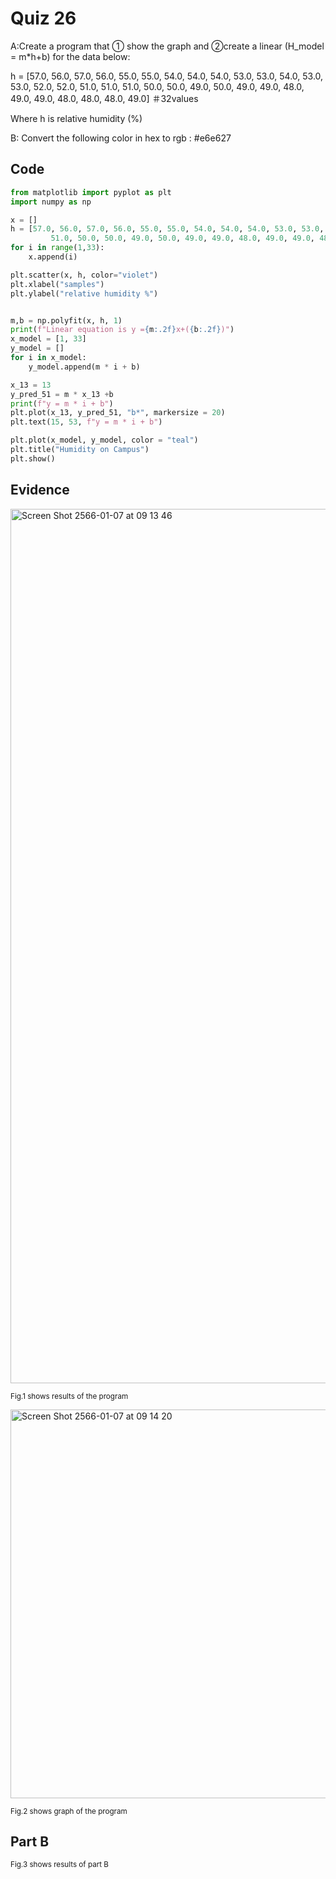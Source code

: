 # Quiz 26

A:Create a program that ① show the graph and ②create a linear (H_model = m*h+b) for the data below:

h = [57.0, 56.0, 57.0, 56.0, 55.0, 55.0, 54.0, 54.0, 54.0, 53.0, 53.0, 54.0, 53.0, 53.0, 52.0, 52.0, 51.0, 51.0, 51.0, 50.0, 50.0, 49.0, 50.0, 49.0, 49.0, 48.0, 49.0, 49.0, 48.0, 48.0, 48.0, 49.0]   ＃32values

Where h is relative humidity (%)

B: Convert the following color in hex to rgb : #e6e627

## Code

```py
from matplotlib import pyplot as plt
import numpy as np

x = []
h = [57.0, 56.0, 57.0, 56.0, 55.0, 55.0, 54.0, 54.0, 54.0, 53.0, 53.0, 54.0, 53.0, 53.0, 52.0, 52.0, 51.0, 51.0,
         51.0, 50.0, 50.0, 49.0, 50.0, 49.0, 49.0, 48.0, 49.0, 49.0, 48.0, 48.0, 48.0, 49.0]
for i in range(1,33):
    x.append(i)

plt.scatter(x, h, color="violet")
plt.xlabel("samples")
plt.ylabel("relative humidity %")


m,b = np.polyfit(x, h, 1)
print(f"Linear equation is y ={m:.2f}x+({b:.2f})")
x_model = [1, 33]
y_model = []
for i in x_model:
    y_model.append(m * i + b)

x_13 = 13
y_pred_51 = m * x_13 +b
print(f"y = m * i + b")
plt.plot(x_13, y_pred_51, "b*", markersize = 20)
plt.text(15, 53, f"y = m * i + b")

plt.plot(x_model, y_model, color = "teal")
plt.title("Humidity on Campus")
plt.show()
```

## Evidence

<img width="1399" alt="Screen Shot 2566-01-07 at 09 13 46" src="https://user-images.githubusercontent.com/111941936/211126989-e0eaa4ae-5476-447b-9fc2-71fd2fe4bc82.png">

<sub>Fig.1 shows results of the program
 
<img width="622" alt="Screen Shot 2566-01-07 at 09 14 20" src="https://user-images.githubusercontent.com/111941936/211127012-74640aa2-c187-4a4f-993e-3ed5f5bf8b28.png">

<sub>Fig.2 shows graph of the program

## Part B
  
<sub>Fig.3 shows results of part B
